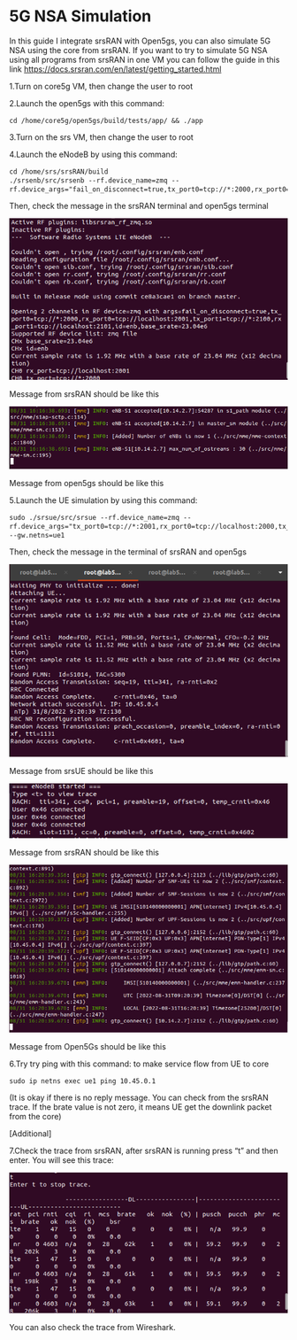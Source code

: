 # 5G NSA Simulation

In this guide I integrate srsRAN with Open5gs, you can also simulate 5G NSA using the core from srsRAN. If you want to try to simulate 5G NSA using all programs from srsRAN in one VM you can follow the guide in this link
https://docs.srsran.com/en/latest/getting_started.html

1.Turn on core5g VM, then change the user to root

2.Launch the open5gs with this command:
```Linux
cd /home/core5g/open5gs/build/tests/app/ && ./app
```
3.Turn on the srs VM, then change the user to root

4.Launch the eNodeB by using this command:
```Linux
cd /home/srs/srsRAN/build
./srsenb/src/srsenb --rf.device_name=zmq --rf.device_args="fail_on_disconnect=true,tx_port0=tcp://*:2000,rx_port0=tcp://localhost:2001,tx_port1=tcp://*:2100,rx_port1=tcp://localhost:2101,id=enb,base_srate=23.04e6"
```
Then, check the message in the srsRAN terminal and open5gs terminal

![45](https://github.com/Citrayaf/How-to-build-OpenCore-and-OpenRAN-for-5G/blob/main/Pictures/45.png?raw=true)

Message from srsRAN should be like this

![45](https://github.com/Citrayaf/How-to-build-OpenCore-and-OpenRAN-for-5G/blob/main/Pictures/46.png?raw=true)

Message from open5gs should be like this

5.Launch the UE simulation by using this command:
```Linux
sudo ./srsue/src/srsue --rf.device_name=zmq --rf.device_args="tx_port0=tcp://*:2001,rx_port0=tcp://localhost:2000,tx_port1=tcp://*:2101,rx_port1=tcp://localhost:2100,id=ue,base_srate=23.04e6" --gw.netns=ue1
```
Then, check the message in the terminal of srsRAN and open5gs

![47](https://github.com/Citrayaf/How-to-build-OpenCore-and-OpenRAN-for-5G/blob/main/Pictures/47.png?raw=true)

Message from srsUE should be like this

![49](https://github.com/Citrayaf/How-to-build-OpenCore-and-OpenRAN-for-5G/blob/main/Pictures/49.png?raw=true)

Message from srsRAN should be like this

![48](https://github.com/Citrayaf/How-to-build-OpenCore-and-OpenRAN-for-5G/blob/main/Pictures/48.png?raw=true)

Message from Open5Gs should be like this

6.Try try ping with this command:
to make service flow from UE to core
```Linux
sudo ip netns exec ue1 ping 10.45.0.1
```
(It is okay if there is no reply message. You can check from the srsRAN trace. If the brate value is not zero, it means UE get the downlink packet from the core)

[Additional]

7.Check the trace from srsRAN, after srsRAN is running press “t” and then enter. You will see this trace:

![50](https://github.com/Citrayaf/How-to-build-OpenCore-and-OpenRAN-for-5G/blob/main/Pictures/50.png?raw=true)

You can also check the trace from Wireshark.